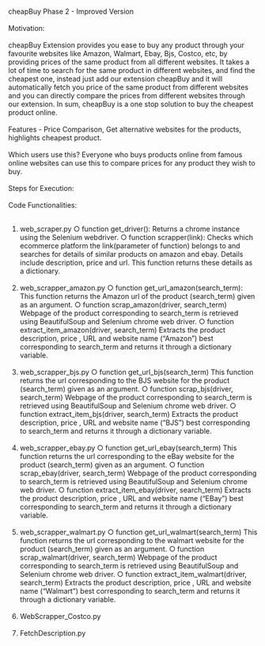 cheapBuy Phase 2 - Improved Version<br><br>
Motivation:<br><br>
cheapBuy Extension provides you ease to buy any product through your favourite websites like Amazon, Walmart, Ebay, Bjs, Costco, etc, by providing prices of the same product from all different websites. It takes a lot of time to search for the same product in different websites, and find the cheapest one, instead just add our extension cheapBuy and it will automatically fetch you price of the same product from different websites and you can directly compare the prices from different websites through our extension. In sum, cheapBuy is a one stop solution to buy the cheapest product online.
<br><br>
Features - Price Comparison, Get alternative websites for the products, highlights cheapest product.
<br><br>
Which users use this?
Everyone who buys products online from famous online websites can use this to compare prices for any product they wish to buy.
<br><br>
Steps for Execution:
<br><br>
Code Functionalities:
<br><br>
1. web_scraper.py 
○ function get_driver(): Returns a chrome instance using the Selenium webdriver. 
○ function scrapper(link): Checks which ecommerce platform the link(parameter of function) belongs to and searches for details of similar products on amazon and ebay. Details include description, price and url. This function returns these details as a dictionary. 
<br><br>
2. web_scrapper_amazon.py 
○ function get_url_amazon(search_term): This function returns the Amazon url of the product (search_term) given as an argument. 
○ function scrap_amazon(driver, search_term) Webpage of the product corresponding to search_term is retrieved using BeautifulSoup and Selenium chrome web driver. 
○ function extract_item_amazon(driver, search_term) Extracts the product description, price , URL and website name (“Amazon”) best corresponding to search_term and returns it through a dictionary variable.
<br><br> 
3. web_scrapper_bjs.py 
○ function get_url_bjs(search_term) This function returns the url corresponding to the BJS website for the product (search_term) given as an argument. 
○ function scrap_bjs(driver, search_term) Webpage of the product corresponding to search_term is retrieved using BeautifulSoup and Selenium chrome web driver. 
○ function extract_item_bjs(driver, search_term) Extracts the product description, price , URL and website name (“BJS”) best corresponding to search_term and returns it through a dictionary variable. 
<br><br>
4. web_scrapper_ebay.py 
○ function get_url_ebay(search_term) This function returns the url corresponding to the eBay website for the product (search_term) given as an argument. 
○ function scrap_ebay(driver, search_term) Webpage of the product corresponding to search_term is retrieved using BeautifulSoup and Selenium chrome web driver. 
○ function extract_item_ebay(driver, search_term) Extracts the product description, price , URL and website name (“EBay”) best corresponding to search_term and returns it through a dictionary variable.
<br><br> 
5. web_scrapper_walmart.py 
○ function get_url_walmart(search_term) This function returns the url corresponding to the walmart website for the product (search_term) given as an argument. 
○ function scrap_walmart(driver, search_term) Webpage of the product corresponding to search_term is retrieved using BeautifulSoup and Selenium chrome web driver. 
○ function extract_item_walmart(driver, search_term) Extracts the product description, price , URL and website name (“Walmart”) best corresponding to search_term and returns it through a dictionary variable.
<br><br>
6. WebScrapper_Costco.py
<br><br>
7. FetchDescription.py
<br><br><br>



